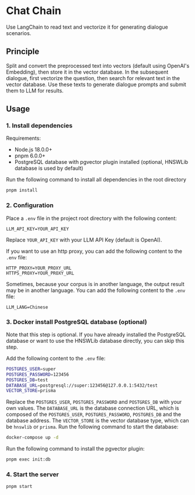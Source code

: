 # Chat Chain

Use LangChain to read text and vectorize it for generating dialogue scenarios.

## Principle

Split and convert the preprocessed text into vectors (default using OpenAI's Embedding), then store it in the vector database. In the subsequent dialogue, first vectorize the question, then search for relevant text in the vector database. Use these texts to generate dialogue prompts and submit them to LLM for results.

## Usage

### 1. Install dependencies

Requirements:

- Node.js 18.0.0+
- pnpm 6.0.0+
- PostgreSQL database with pgvector plugin installed (optional, HNSWLib database is used by default)

Run the following command to install all dependencies in the root directory

```bash
pnpm install
```

### 2. Configuration

Place a `.env` file in the project root directory with the following content:

```
LLM_API_KEY=YOUR_API_KEY
```

Replace `YOUR_API_KEY` with your LLM API Key (default is OpenAI).

If you want to use an http proxy, you can add the following content to the `.env` file:

```
HTTP_PROXY=YOUR_PROXY_URL
HTTPS_PROXY=YOUR_PROXY_URL
```

Sometimes, because your corpus is in another language, the output result may be in another language. You can add the following content to the `.env` file:

```
LLM_LANG=Chinese
```

### 3. Docker install PostgreSQL database (optional)

Note that this step is optional. If you have already installed the PostgreSQL database or want to use the HNSWLib database directly, you can skip this step.

Add the following content to the `.env` file:

```bash
POSTGRES_USER=super
POSTGRES_PASSWORD=123456
POSTGRES_DB=test
DATABASE_URL=postgresql://super:123456@127.0.0.1:5432/test
VECTOR_STORE=prisma
```

Replace the `POSTGRES_USER`, `POSTGRES_PASSWORD` and `POSTGRES_DB` with your own values. The `DATABASE_URL` is the database connection URL, which is composed of the `POSTGRES_USER`, `POSTGRES_PASSWORD`, `POSTGRES_DB` and the database address. The `VECTOR_STORE` is the vector database type, which can be `hnswlib` or `prisma`. Run the following command to start the database:

```bash
docker-compose up -d
```

Run the following command to install the pgvector plugin:

```bash
pnpm exec init:db
```

### 4. Start the server

```bash
pnpm start
```